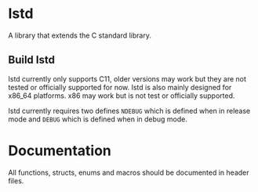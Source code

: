 # Istd
 A library that extends the C standard library.

## Build Istd

Istd currently only supports C11, older versions may work but they are not tested or officially supported for now. 
Istd is also mainly designed for x86_64 platforms. x86 may work but is not test or officially supported.

Istd currently requires two defines `NDEBUG` which is defined when in release mode and `DEBUG` which is defined when in debug mode. 

# Documentation 

All functions, structs, enums and macros should be documented in header files.
